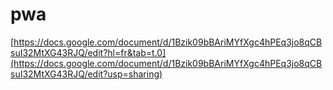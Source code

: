 # pwa

[https://docs.google.com/document/d/1Bzik09bBAriMYfXgc4hPEq3jo8qCBsuI32MtXG43RJQ/edit?hl=fr&tab=t.0](https://docs.google.com/document/d/1Bzik09bBAriMYfXgc4hPEq3jo8qCBsuI32MtXG43RJQ/edit?usp=sharing)
